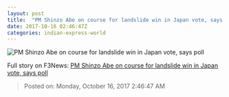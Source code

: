 ```yaml
---
layout: post
title:  "PM Shinzo Abe on course for landslide win in Japan vote, says poll"
date: 2017-10-16 02:46:47Z
categories: indian-express-world
---
```


![PM Shinzo Abe on course for landslide win in Japan vote, says poll](http://images.indianexpress.com/2017/09/shinzo-abe1.jpg?w=759)




Full story on F3News: [PM Shinzo Abe on course for landslide win in Japan vote, says poll](http://www.f3nws.com/n/AEAB2G)

> Posted on: Monday, October 16, 2017 2:46:47 AM
